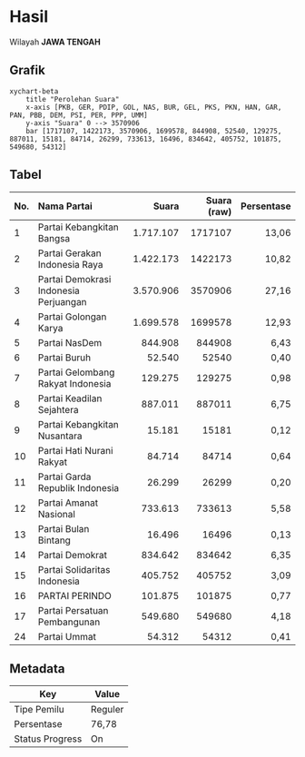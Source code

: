 # Hasil

Wilayah **JAWA TENGAH**

## Grafik

```mermaid
xychart-beta
    title "Perolehan Suara"
    x-axis [PKB, GER, PDIP, GOL, NAS, BUR, GEL, PKS, PKN, HAN, GAR, PAN, PBB, DEM, PSI, PER, PPP, UMM]
    y-axis "Suara" 0 --> 3570906
    bar [1717107, 1422173, 3570906, 1699578, 844908, 52540, 129275, 887011, 15181, 84714, 26299, 733613, 16496, 834642, 405752, 101875, 549680, 54312]
```

## Tabel

| No. | Nama Partai                           | Suara     | Suara (raw) | Persentase |
|:--- |:------------------------------------- | ---------:| -----------:| ----------:|
| 1   | Partai Kebangkitan Bangsa             | 1.717.107 | 1717107     | 13,06      |
| 2   | Partai Gerakan Indonesia Raya         | 1.422.173 | 1422173     | 10,82      |
| 3   | Partai Demokrasi Indonesia Perjuangan | 3.570.906 | 3570906     | 27,16      |
| 4   | Partai Golongan Karya                 | 1.699.578 | 1699578     | 12,93      |
| 5   | Partai NasDem                         | 844.908   | 844908      | 6,43       |
| 6   | Partai Buruh                          | 52.540    | 52540       | 0,40       |
| 7   | Partai Gelombang Rakyat Indonesia     | 129.275   | 129275      | 0,98       |
| 8   | Partai Keadilan Sejahtera             | 887.011   | 887011      | 6,75       |
| 9   | Partai Kebangkitan Nusantara          | 15.181    | 15181       | 0,12       |
| 10  | Partai Hati Nurani Rakyat             | 84.714    | 84714       | 0,64       |
| 11  | Partai Garda Republik Indonesia       | 26.299    | 26299       | 0,20       |
| 12  | Partai Amanat Nasional                | 733.613   | 733613      | 5,58       |
| 13  | Partai Bulan Bintang                  | 16.496    | 16496       | 0,13       |
| 14  | Partai Demokrat                       | 834.642   | 834642      | 6,35       |
| 15  | Partai Solidaritas Indonesia          | 405.752   | 405752      | 3,09       |
| 16  | PARTAI PERINDO                        | 101.875   | 101875      | 0,77       |
| 17  | Partai Persatuan Pembangunan          | 549.680   | 549680      | 4,18       |
| 24  | Partai Ummat                          | 54.312    | 54312       | 0,41       |


## Metadata

| Key             | Value   |
| --------------- | ------- |
| Tipe Pemilu     | Reguler |
| Persentase      | 76,78   |
| Status Progress | On      |



